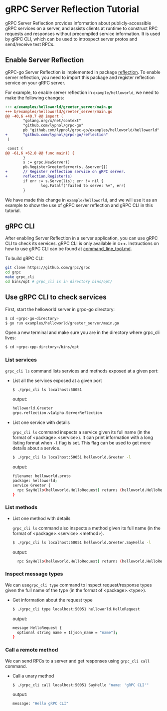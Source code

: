 # gRPC Server Reflection Tutorial

gRPC Server Reflection provides information about publicly-accessible gRPC
services on a server, and assists clients at runtime to construct RPC
requests and responses without precompiled service information. It is used by
gRPC CLI, which can be used to introspect server protos and send/receive test
RPCs.

## Enable Server Reflection

gRPC-go Server Reflection is implemented in package [reflection](https://github.com/grpc/grpc-go/tree/master/reflection). To enable server reflection, you need to import this package and register reflection service on your gRPC server.

For example, to enable server reflection in `example/helloworld`, we need to make the following changes:

```diff
--- a/examples/helloworld/greeter_server/main.go
+++ b/examples/helloworld/greeter_server/main.go
@@ -40,6 +40,7 @@ import (
        "golang.org/x/net/context"
        "github.com/lypnol/grpc-go"
        pb "github.com/lypnol/grpc-go/examples/helloworld/helloworld"
+       "github.com/lypnol/grpc-go/reflection"
 )

 const (
@@ -61,6 +62,8 @@ func main() {
        }
        s := grpc.NewServer()
        pb.RegisterGreeterServer(s, &server{})
+       // Register reflection service on gRPC server.
+       reflection.Register(s)
        if err := s.Serve(lis); err != nil {
                log.Fatalf("failed to serve: %v", err)
        }
```

We have made this change in `example/helloworld`, and we will use it as an example to show the use of gRPC server reflection and gRPC CLI in this tutorial.

## gRPC CLI

After enabling Server Reflection in a server application, you can use gRPC CLI to check its services.
gRPC CLI is only available in c++. Instructions on how to use gRPC CLI can be found at [command_line_tool.md](https://github.com/grpc/grpc/blob/master/doc/command_line_tool.md).

To build gRPC CLI:

```sh
git clone https://github.com/grpc/grpc
cd grpc
make grpc_cli
cd bins/opt # grpc_cli is in directory bins/opt/
```

## Use gRPC CLI to check services

First, start the helloworld server in grpc-go directory:

```sh
$ cd <grpc-go-directory>
$ go run examples/helloworld/greeter_server/main.go
```

Open a new terminal and make sure you are in the directory where grpc_cli lives:

```sh
$ cd <grpc-cpp-dirctory>/bins/opt
```

### List services

`grpc_cli ls` command lists services and methods exposed at a given port:

- List all the services exposed at a given port

  ```sh
  $ ./grpc_cli ls localhost:50051
  ```

  output:
  ```sh
  helloworld.Greeter
  grpc.reflection.v1alpha.ServerReflection
  ```

- List one service with details

  `grpc_cli ls` command inspects a service given its full name (in the format of
  \<package\>.\<service\>). It can print information with a long listing format
  when `-l` flag is set. This flag can be used to get more details about a
  service.

  ```sh
  $ ./grpc_cli ls localhost:50051 helloworld.Greeter -l
  ```

  output:
  ```sh
  filename: helloworld.proto
  package: helloworld;
  service Greeter {
    rpc SayHello(helloworld.HelloRequest) returns (helloworld.HelloReply) {}
  }

  ```

### List methods

- List one method with details

  `grpc_cli ls` command also inspects a method given its full name (in the
  format of \<package\>.\<service\>.\<method\>).

  ```sh
  $ ./grpc_cli ls localhost:50051 helloworld.Greeter.SayHello -l
  ```

  output:
  ```sh
    rpc SayHello(helloworld.HelloRequest) returns (helloworld.HelloReply) {}
  ```

### Inspect message types

We can use`grpc_cli type` command to inspect request/response types given the
full name of the type (in the format of \<package\>.\<type\>).

- Get information about the request type

  ```sh
  $ ./grpc_cli type localhost:50051 helloworld.HelloRequest
  ```

  output:
  ```sh
  message HelloRequest {
    optional string name = 1[json_name = "name"];
  }
  ```

### Call a remote method

We can send RPCs to a server and get responses using `grpc_cli call` command.

- Call a unary method

  ```sh
  $ ./grpc_cli call localhost:50051 SayHello "name: 'gRPC CLI'"
  ```

  output:
  ```sh
  message: "Hello gRPC CLI"
  ```
